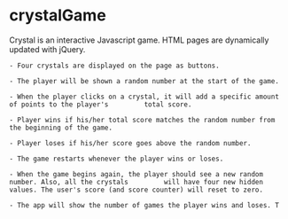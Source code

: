 # crystalGame

Crystal is an interactive Javascript game. HTML pages are dynamically updated with jQuery.

    - Four crystals are displayed on the page as buttons. 

    - The player will be shown a random number at the start of the game.

    - When the player clicks on a crystal, it will add a specific amount of points to the player's         total score. 

    - Player wins if his/her total score matches the random number from the beginning of the game.

    - Player loses if his/her score goes above the random number.

    - The game restarts whenever the player wins or loses.

    - When the game begins again, the player should see a new random number. Also, all the crystals         will have four new hidden values. The user's score (and score counter) will reset to zero.

    - The app will show the number of games the player wins and loses. T

